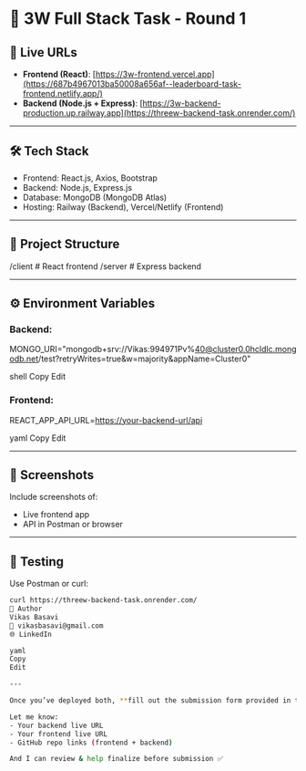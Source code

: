 # 🚀 3W Full Stack Task - Round 1

## 🔗 Live URLs
- **Frontend (React)**: [https://3w-frontend.vercel.app](https://687b4967013ba50008a656af--leaderboard-task-frontend.netlify.app/)
- **Backend (Node.js + Express)**: [https://3w-backend-production.up.railway.app](https://threew-backend-task.onrender.com/)

---

## 🛠️ Tech Stack
- Frontend: React.js, Axios, Bootstrap
- Backend: Node.js, Express.js
- Database: MongoDB (MongoDB Atlas)
- Hosting: Railway (Backend), Vercel/Netlify (Frontend)

---

## 📁 Project Structure

/client # React frontend
/server # Express backend

---

## ⚙️ Environment Variables

### Backend:
MONGO_URI="mongodb+srv://Vikas:994971Pv%40@cluster0.0hcldlc.mongodb.net/test?retryWrites=true&w=majority&appName=Cluster0"

shell
Copy
Edit

### Frontend:
REACT_APP_API_URL=[https://your-backend-url/api](https://threew-backend-task.onrender.com/)

yaml
Copy
Edit

---

## 📸 Screenshots

Include screenshots of:
- Live frontend app
- API in Postman or browser

---

## 🧪 Testing
Use Postman or curl:
```bash
curl https://threew-backend-task.onrender.com/
📝 Author
Vikas Basavi
📧 vikasbasavi@gmail.com
🌐 LinkedIn

yaml
Copy
Edit

---

Once you’ve deployed both, **fill out the submission form provided in the original task document.**

Let me know:
- Your backend live URL
- Your frontend live URL
- GitHub repo links (frontend + backend)

And I can review & help finalize before submission ✅
